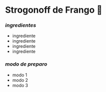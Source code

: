 # Strogonoff de Frango :chicken:



### _ingredientes_ 

- ingrediente
- ingrediente
- ingrediente
- ingrediente

### _modo de preparo_

+ modo 1
+ modo 2
+ modo 3
